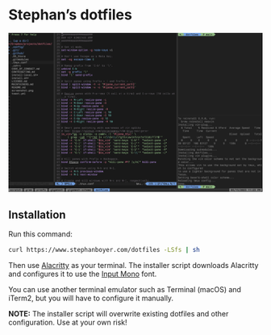 # Stephan’s dotfiles

![Screenshot](https://raw.githubusercontent.com/stepchowfun/dotfiles/master/screenshot.png)

## Installation

Run this command:

```sh
curl https://www.stephanboyer.com/dotfiles -LSfs | sh
```

Then use [Alacritty](https://github.com/jwilm/alacritty) as your terminal. The installer script downloads Alacritty and configures it to use the [Input Mono](https://input.fontbureau.com) font.

You can use another terminal emulator such as Terminal (macOS) and iTerm2, but you will have to configure it manually.

**NOTE:** The installer script will overwrite existing dotfiles and other configuration. Use at your own risk!
